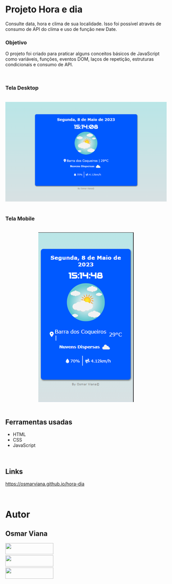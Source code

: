 # Projeto Hora e dia

Consulte data, hora e clima de sua localidade. Isso foi possível através de consumo de API do clima e uso de função new Date.

### Objetivo

O projeto foi criado para praticar alguns conceitos básicos de JavaScript como variáveis, funções, eventos DOM, laços de repetição, estruturas condicionais e consumo de API.

</br>

### Tela Desktop

</br>

<div align='center'>
<img src="./design/desktop-design.png">
</div>

</br>

### Tela Mobile

</br>

<div align='center'>
<img  src="./design/mobile-design.png">
</div>

</br>

## Ferramentas usadas

- HTML
- CSS
- JavaScript

</br>

## Links

https://osmarviana.github.io/hora-dia

</br>

# Autor

## Osmar Viana

<div align="left"> 
  <a href="https://www.instagram.com/osmarvianatorres/" target="_blank">
  <img src="https://img.shields.io/badge/-Instagram-%23D5109A?style=for-the-badge&logo=instagram&logoColor=white" target="_blank" width="150px" height="35px">
  </a>
  </br>
  <a href = "mailto:osmarvianatorres@gmail.com" target="_blank">
  <img src="https://img.shields.io/badge/-Gmail-%23E4405F?style=for-the-badge&logo=gmail&logoColor=white" target="_blank" width="150px" height="35px">
  </a>
  </br>
  <a href="https://www.linkedin.com/in/osmarvianatorres" target="_blank">
  <img src="https://img.shields.io/badge/-LinkedIn-%230077B5?style=for-the-badge&logo=linkedin&logoColor=white" target="_blank" width="150px" height="35px">
  </a>
  </br>

</div>
